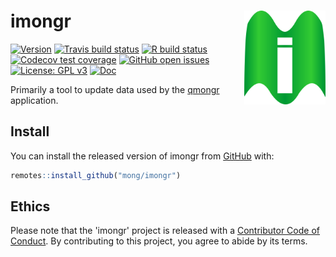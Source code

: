 # imongr <img src="man/figures/logo.svg" align="right" height="150" />

<!-- badges: start -->
[![Version](https://img.shields.io/github/v/release/mong/imongr?sort=semver)](https://github.com/mong/imongr/releases)
[![Travis build status](https://travis-ci.org/mong/imongr.svg?branch=master)](https://travis-ci.org/mong/imongr)
[![R build status](https://github.com/mong/imongr/workflows/R-CMD-check/badge.svg)](https://github.com/mong/imongr/actions)
[![Codecov test coverage](https://codecov.io/gh/mong/imongr/branch/master/graph/badge.svg)](https://codecov.io/gh/mong/imongr?branch=master)
[![GitHub open issues](https://img.shields.io/github/issues/mong/imongr.svg)](https://github.com/mong/imongr/issues)
[![License: GPL v3](https://img.shields.io/badge/License-GPLv3-blue.svg)](https://www.gnu.org/licenses/gpl-3.0)
[![Doc](https://img.shields.io/badge/Doc--grey.svg)](https://mong.github.io/imongr/)
<!-- badges: end -->

Primarily a tool to update data used by the [qmongr](https://github.com/mong/qmongr/) application.

## Install

You can install the released version of imongr from [GitHub](https://github.com/mong/imongr) with:

``` r
remotes::install_github("mong/imongr")
```

## Ethics
Please note that the 'imongr' project is released with a [Contributor Code of Conduct](CODE_OF_CONDUCT.md). By contributing to this project, you agree to abide by its terms.
